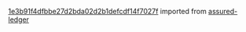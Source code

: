 [1e3b91f4dfbbe27d2bda02d2b1defcdf14f7027f](https://github.com/insolar/assured-ledger/commit/1e3b91f4dfbbe27d2bda02d2b1defcdf14f7027f) imported from [assured-ledger](https://github.com/insolar/assured-ledger)
